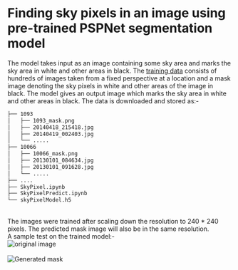 # Finding sky pixels in an image using pre-trained PSPNet segmentation model

The model takes input as an image containing some sky area and marks the sky area in white and other areas in black.
The [training data](https://mypages.valdosta.edu/rpmihail/skyfinder/images/) consists of hundreds of images taken from a fixed perspective at a location and a mask image denoting the sky pixels in white and other areas of the image in black. The model gives an output image which marks the sky area in white and other areas
in black. The data is downloaded and stored as:-
```bash
├── 1093
│   ├── 1093_mask.png
│   ├── 20140418_215418.jpg
│   ├── 20140419_002403.jpg
│   └── .....
├── 10066
│   ├── 10066_mask.png
│   ├── 20130101_084634.jpg
│   ├── 20130101_091628.jpg
│   └── .....
├── ....
├── SkyPixel.ipynb
├── SkyPixelPredict.ipynb
└── skyPixelModel.h5
```
\
The images were trained after scaling down the resolution to 240 * 240 pixels. The predicted mask image will also be in the same resolution.
\
A sample test on the trained model:-
\
![original image](test_img.jpg?raw=true "test_img.jpg")
\
\
![Generated mask](test_mask.png?raw=true "test_mask.png")


